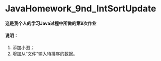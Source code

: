 JavaHomework_9nd_IntSortUpdate
==============================

#### 这是我个人的学习Java过程中所做的第9次作业

#### 说明：
1. 添加小图；
2. 增加从“文件”输入待排序的数据。
